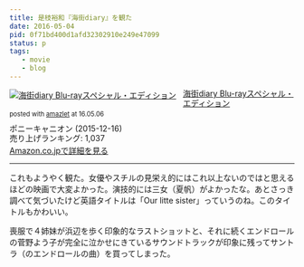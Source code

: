 ```yaml
---
title: 是枝裕和『海街diary』を観た
date: 2016-05-04
pid: 0f71bd400d1afd32302910e249e47099
status: p
tags:
   - movie
   - blog
---
```


<div class="amazlet-box" style="margin-bottom:0px;"><div class="amazlet-image" style="float:left;margin:0px 12px 1px 0px;"><a href="http://www.amazon.co.jp/exec/obidos/ASIN/B015IGURB2/dotimpact-22/ref=nosim/" name="amazletlink" target="_blank"><img src="http://ecx.images-amazon.com/images/I/51mwS9JkqDL._SL160_.jpg" alt="海街diary Blu-rayスペシャル・エディション" style="border: none;" /></a></div><div class="amazlet-info" style="line-height:120%; margin-bottom: 10px"><div class="amazlet-name" style="margin-bottom:10px;line-height:120%"><a href="http://www.amazon.co.jp/exec/obidos/ASIN/B015IGURB2/dotimpact-22/ref=nosim/" name="amazletlink" target="_blank">海街diary Blu-rayスペシャル・エディション</a><div class="amazlet-powered-date" style="font-size:80%;margin-top:5px;line-height:120%">posted with <a href="http://www.amazlet.com/" title="amazlet" target="_blank">amazlet</a> at 16.05.06</div></div><div class="amazlet-detail">ポニーキャニオン (2015-12-16)<br />売り上げランキング: 1,037<br /></div><div class="amazlet-sub-info" style="float: left;"><div class="amazlet-link" style="margin-top: 5px"><a href="http://www.amazon.co.jp/exec/obidos/ASIN/B015IGURB2/dotimpact-22/ref=nosim/" name="amazletlink" target="_blank">Amazon.co.jpで詳細を見る</a></div></div></div><div class="amazlet-footer" style="clear: left"></div></div>

---- 

これもようやく観た。女優やスチルの見栄え的にはこれ以上ないのではと思えるほどの映画で大変よかった。演技的には三女（夏帆）がよかったな。あとさっき調べて気づいたけど英語タイトルは「Our litte sister」っていうのね。このタイトルもかわいい。

喪服で４姉妹が浜辺を歩く印象的なラストショットと、それに続くエンドロールの菅野よう子が完全に泣かせにきているサウンドトラックが印象に残ってサントラ（のエンドロールの曲）を買ってしまった。